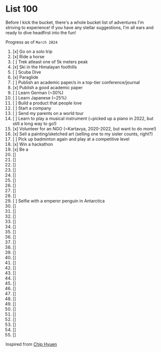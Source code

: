 # List 100

Before I kick the bucket, there's a whole bucket list of adventures I'm striving to experience! If you have any stellar suggestions, I'm all ears and ready to dive headfirst into the fun!

Progress as of `March 2024`

1. [x] Go on a solo trip
2. [x] Ride a horse
3. [ ] Trek atleast one of 5k meters peak
4. [x] Ski in the Himalayan foothills
5. [ ] Scuba Dive
6. [x] Paraglide
7. [ ] Publish an academic paper/s in a top-tier conference/journal
8. [x] Publish a good academic paper
9. [ ] Learn German (~30%)
10. [ ] Learn Japanese (~25%) 
11. [ ] Build a product that people love
12. [ ] Start a company
13. [ ] Send my parents on a world tour
14. [ ] Learn to play a musical instrument (~picked up a piano in 2022, but still a long way to go!)
15. [x] Volunteer for an NGO (~Kartavya, 2020-2022, but want to do more!)
16. [x] Sell a painting/sketched art (selling one to my sister counts, right?)
17. [ ] Pick up badminton again and play at a competitive level
18. [x] Win a hackathon
19. [x] Be a 
20. []
21. []
22. []
23. []
24. []
25. []
26. []
27. []
28. []
29. [ ] Selfie with a emperor penguin in Antarctica
30. []
31. []
32. []
33. []
34. []
35. []
36. []
37. []
38. []
39. []
40. []
41. []
42. []
43. []
44. []
45. []
46. []
47. []
48. []
49. []
50. []
51. []
52. []
53. []
54. []
55. []


Inspired from [Chip Hyuen](https://huyenchip.com/list-100/)

